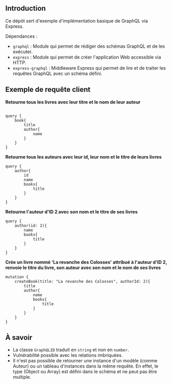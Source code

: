 ## Introduction
Ce dépôt sert d'exemple d'implémentation basique de GraphQL via Express.   

Dépendances :   
- `graphql` : Module qui permet de rédiger des schémas GraphQL et de les exécuter.
- `express` : Module qui permet de créer l'application Web accessible via HTTP.
- `express-graphql` : Middleware Express qui permet de lire et de traiter les requêtes GraphQL avec un schéma défini.

## Exemple de requête client
**Retourne tous les livres avec leur titre et le nom de leur auteur**
```

query {
    book{
        title
        author{
            name
        }
    }
}
```
**Retourne tous les auteurs avec leur id, leur nom et le titre de leurs livres**
```
query {
    author{
        id
        name
        books{
            title
        }
    }
}
```
**Retourne l'auteur d'ID 2 avec son nom et le titre de ses livres**
```
query {
    author(id: 2){
        name
        books{
            title
        }
    }
}
```
**Crée un livre nommé 'La revanche des Colosses' attribué à l'auteur d'ID 2, renvoie le titre du livre, son auteur avec son nom et le nom de ses livres**
```
mutation {
    createBook(title: "La revanche des Colosses", authorId: 2){
        title
        author{
            name
            books{
                title
            }
        }
    }
}
```

## À savoir

- La classe `GraphQLID` traduit en `string` et non en `number`.
- Vulnérabilité possible avec les relations imbriquées.
- Il n'est pas possible de retourner une instance d'un modèle (comme Auteur) ou un tableau d'instances dans la même requête. En effet, le type (Object ou Array<Object>) est défini dans le schéma et ne peut pas être multiple.